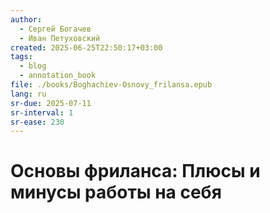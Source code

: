 ```yaml
---
author:
  - Сергей Богачев
  - Иван Петуховский
created: 2025-06-25T22:50:17+03:00
tags:
  - blog
  - annotation_book
file: ./books/Boghachiev-Osnovy_frilansa.epub
lang: ru
sr-due: 2025-07-11
sr-interval: 1
sr-ease: 230
---
```


# Основы фриланса: Плюсы и минусы работы на себя
